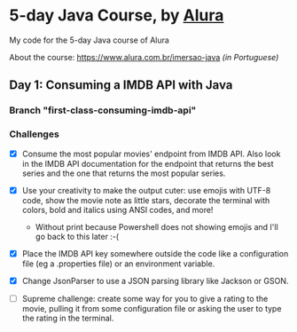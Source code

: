 # 5-day Java Course, by [Alura](https;//www.alura.com.br)

My code for the 5-day Java course of Alura

About the course: https://www.alura.com.br/imersao-java _(in Portuguese)_

## Day 1: Consuming a IMDB API with Java

### Branch "first-class-consuming-imdb-api"

### Challenges

- [X] Consume the most popular movies' endpoint from IMDB API. Also look in the IMDB API documentation for
  the endpoint that returns the best series and the one that returns the most popular series.

- [X] Use your creativity to make the output cuter: use emojis with UTF-8 code, show the movie note as little stars,
  decorate the terminal with colors, bold and italics using ANSI codes, and more!
     - Without print because Powershell does not showing emojis and I'll go back to this later :-(

- [X] Place the IMDB API key somewhere outside the code like a configuration file (eg a .properties file)
  or an environment variable.

- [X] Change JsonParser to use a JSON parsing library like Jackson or GSON.

- [ ] Supreme challenge: create some way for you to give a rating to the movie, pulling it from some configuration file
  or asking the user to type the rating in the terminal.